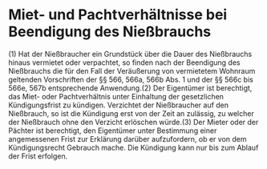 # Miet- und Pachtverhältnisse bei Beendigung des Nießbrauchs

(1) Hat der Nießbraucher ein Grundstück über die Dauer des Nießbrauchs hinaus vermietet oder verpachtet, so finden nach der Beendigung des Nießbrauchs die für den Fall der Veräußerung von vermietetem Wohnraum geltenden Vorschriften der §§ 566, 566a, 566b Abs. 1 und der §§ 566c bis 566e, 567b entsprechende Anwendung.(2) Der Eigentümer ist berechtigt, das Miet- oder Pachtverhältnis unter Einhaltung der gesetzlichen Kündigungsfrist zu kündigen. Verzichtet der Nießbraucher auf den Nießbrauch, so ist die Kündigung erst von der Zeit an zulässig, zu welcher der Nießbrauch ohne den Verzicht erlöschen würde.(3) Der Mieter oder der Pächter ist berechtigt, den Eigentümer unter Bestimmung einer angemessenen Frist zur Erklärung darüber aufzufordern, ob er von dem Kündigungsrecht Gebrauch mache. Die Kündigung kann nur bis zum Ablauf der Frist erfolgen. 


